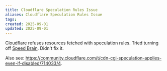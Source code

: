 ```yaml
---
title: Cloudflare Speculation Rules Issue
aliases: Cloudflare Speculation Rules Issue
tags:
created: 2025-09-01
updated: 2025-09-01
---
```


Cloudflare refuses resources fetched with speculation rules. Tried turning off [Speed Brain](https://developers.cloudflare.com/speed/optimization/content/speed-brain/). Didn't fix it.

Also see: https://community.cloudflare.com/t/cdn-cgi-speculation-applies-even-if-disabled/714033/4.